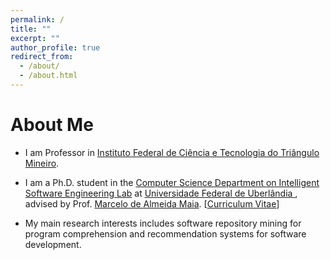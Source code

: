 ```yaml
---
permalink: /
title: ""
excerpt: ""
author_profile: true
redirect_from: 
  - /about/
  - /about.html
---
```


# About Me
* I am Professor in [Instituto Federal de Ciência e Tecnologia do Triângulo Mineiro](https://iftm.edu.br/).
* I am a Ph.D. student in the [Computer Science Department on Intelligent Software Engineering Lab](http://www.isel.ufu.br/) at [Universidade Federal de Uberlândia ](https://www.ufu.br/), advised by Prof. [Marcelo de Almeida Maia](http://www.portal.facom.ufu.br/pessoas/docentes/marcelo-de-almeida-maia). [[Curriculum Vitae](http://lattes.cnpq.br/9157131878203641)] 

* My main research interests includes software repository mining for program comprehension and recommendation systems for software development.

